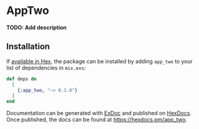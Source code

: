 # AppTwo

**TODO: Add description**

## Installation

If [available in Hex](https://hex.pm/docs/publish), the package can be installed
by adding `app_two` to your list of dependencies in `mix.exs`:

```elixir
def deps do
  [
    {:app_two, "~> 0.1.0"}
  ]
end
```

Documentation can be generated with [ExDoc](https://github.com/elixir-lang/ex_doc)
and published on [HexDocs](https://hexdocs.pm). Once published, the docs can
be found at <https://hexdocs.pm/app_two>.


